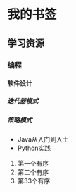 # 我的书签
## 学习资源
### 编程
#### 软件设计
##### 迭代器模式
##### 策略模式
* Java从入门到入土
* Python实践
1. 第一个有序
2. 第二个有序
33. 第33个有序